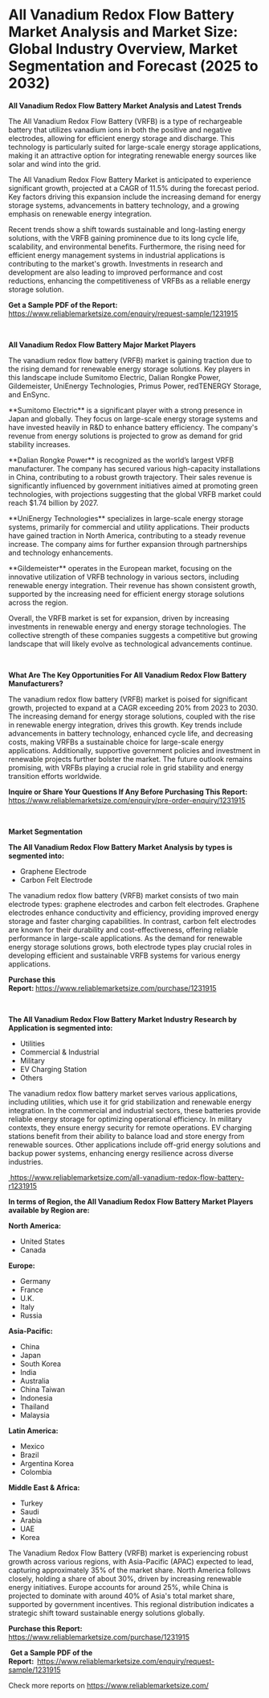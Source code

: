 <p><h1>All Vanadium Redox Flow Battery Market Analysis and Market Size: Global Industry Overview, Market Segmentation and Forecast (2025 to 2032)</h1></p><p><strong>All Vanadium Redox Flow Battery Market Analysis and Latest Trends</strong></p>
<p><p>The All Vanadium Redox Flow Battery (VRFB) is a type of rechargeable battery that utilizes vanadium ions in both the positive and negative electrodes, allowing for efficient energy storage and discharge. This technology is particularly suited for large-scale energy storage applications, making it an attractive option for integrating renewable energy sources like solar and wind into the grid. </p><p>The All Vanadium Redox Flow Battery Market is anticipated to experience significant growth, projected at a CAGR of 11.5% during the forecast period. Key factors driving this expansion include the increasing demand for energy storage systems, advancements in battery technology, and a growing emphasis on renewable energy integration. </p><p>Recent trends show a shift towards sustainable and long-lasting energy solutions, with the VRFB gaining prominence due to its long cycle life, scalability, and environmental benefits. Furthermore, the rising need for efficient energy management systems in industrial applications is contributing to the market's growth. Investments in research and development are also leading to improved performance and cost reductions, enhancing the competitiveness of VRFBs as a reliable energy storage solution.</p></p>
<p><strong>Get a Sample PDF of the Report:&nbsp;</strong> <a href="https://www.reliablemarketsize.com/enquiry/request-sample/1231915?utm_campaign=2628&utm_medium=2&utm_source=Github&utm_content=ia&utm_term=07042025&utm_id=all-vanadium-redox-flow-battery">https://www.reliablemarketsize.com/enquiry/request-sample/1231915</a></p>
<p>&nbsp;</p>
<p><strong>All Vanadium Redox Flow Battery Major Market Players</strong></p>
<p><p>The vanadium redox flow battery (VRFB) market is gaining traction due to the rising demand for renewable energy storage solutions. Key players in this landscape include Sumitomo Electric, Dalian Rongke Power, Gildemeister, UniEnergy Technologies, Primus Power, redTENERGY Storage, and EnSync.</p><p>**Sumitomo Electric** is a significant player with a strong presence in Japan and globally. They focus on large-scale energy storage systems and have invested heavily in R&D to enhance battery efficiency. The company's revenue from energy solutions is projected to grow as demand for grid stability increases.</p><p>**Dalian Rongke Power** is recognized as the world’s largest VRFB manufacturer. The company has secured various high-capacity installations in China, contributing to a robust growth trajectory. Their sales revenue is significantly influenced by government initiatives aimed at promoting green technologies, with projections suggesting that the global VRFB market could reach $1.74 billion by 2027.</p><p>**UniEnergy Technologies** specializes in large-scale energy storage systems, primarily for commercial and utility applications. Their products have gained traction in North America, contributing to a steady revenue increase. The company aims for further expansion through partnerships and technology enhancements.</p><p>**Gildemeister** operates in the European market, focusing on the innovative utilization of VRFB technology in various sectors, including renewable energy integration. Their revenue has shown consistent growth, supported by the increasing need for efficient energy storage solutions across the region.</p><p>Overall, the VRFB market is set for expansion, driven by increasing investments in renewable energy and energy storage technologies. The collective strength of these companies suggests a competitive but growing landscape that will likely evolve as technological advancements continue.</p></p>
<p>&nbsp;</p>
<p><strong>What Are The Key Opportunities For All Vanadium Redox Flow Battery Manufacturers?</strong></p>
<p><p>The vanadium redox flow battery (VRFB) market is poised for significant growth, projected to expand at a CAGR exceeding 20% from 2023 to 2030. The increasing demand for energy storage solutions, coupled with the rise in renewable energy integration, drives this growth. Key trends include advancements in battery technology, enhanced cycle life, and decreasing costs, making VRFBs a sustainable choice for large-scale energy applications. Additionally, supportive government policies and investment in renewable projects further bolster the market. The future outlook remains promising, with VRFBs playing a crucial role in grid stability and energy transition efforts worldwide.</p></p>
<p><strong>Inquire or Share Your Questions If Any Before Purchasing This Report:</strong> <a href="https://www.reliablemarketsize.com/enquiry/pre-order-enquiry/1231915?utm_campaign=2628&utm_medium=2&utm_source=Github&utm_content=ia&utm_term=07042025&utm_id=all-vanadium-redox-flow-battery">https://www.reliablemarketsize.com/enquiry/pre-order-enquiry/1231915</a></p>
<p>&nbsp;</p>
<p><strong>Market Segmentation</strong></p>
<p><strong>The All Vanadium Redox Flow Battery Market Analysis by types is segmented into:</strong></p>
<p><ul><li>Graphene Electrode</li><li>Carbon Felt Electrode</li></ul></p>
<p><p>The vanadium redox flow battery (VRFB) market consists of two main electrode types: graphene electrodes and carbon felt electrodes. Graphene electrodes enhance conductivity and efficiency, providing improved energy storage and faster charging capabilities. In contrast, carbon felt electrodes are known for their durability and cost-effectiveness, offering reliable performance in large-scale applications. As the demand for renewable energy storage solutions grows, both electrode types play crucial roles in developing efficient and sustainable VRFB systems for various energy applications.</p></p>
<p><strong>Purchase this Report:&nbsp;</strong><a href="https://www.reliablemarketsize.com/purchase/1231915?utm_campaign=2628&utm_medium=2&utm_source=Github&utm_content=ia&utm_term=07042025&utm_id=all-vanadium-redox-flow-battery">https://www.reliablemarketsize.com/purchase/1231915</a></p>
<p>&nbsp;</p>
<p><strong>The All Vanadium Redox Flow Battery Market Industry Research by Application is segmented into:</strong></p>
<p><ul><li>Utilities</li><li>Commercial & Industrial</li><li>Military</li><li>EV Charging Station</li><li>Others</li></ul></p>
<p><p>The vanadium redox flow battery market serves various applications, including utilities, which use it for grid stabilization and renewable energy integration. In the commercial and industrial sectors, these batteries provide reliable energy storage for optimizing operational efficiency. In military contexts, they ensure energy security for remote operations. EV charging stations benefit from their ability to balance load and store energy from renewable sources. Other applications include off-grid energy solutions and backup power systems, enhancing energy resilience across diverse industries.</p></p>
<p><a href="https://www.reliablemarketsize.com/all-vanadium-redox-flow-battery-r1231915?utm_campaign=2628&utm_medium=2&utm_source=Github&utm_content=ia&utm_term=07042025&utm_id=all-vanadium-redox-flow-battery">&nbsp;https://www.reliablemarketsize.com/all-vanadium-redox-flow-battery-r1231915</a></p>
<p><strong>In terms of Region, the All Vanadium Redox Flow Battery Market Players available by Region are:</strong></p>
<p>
    <p> <strong> North America: </strong>
        <ul>
            <li>United States</li>
            <li>Canada</li>
        </ul>
        </p> 
    <p> <strong> Europe: </strong>
        <ul>
            <li>Germany</li>
            <li>France</li>
            <li>U.K.</li>
            <li>Italy</li>
            <li>Russia</li>
        </ul>
        </p> 
    <p> <strong> Asia-Pacific: </strong>
        <ul>
            <li>China</li>
            <li>Japan</li>
            <li>South Korea</li>
            <li>India</li>
            <li>Australia</li>
            <li>China Taiwan</li>
            <li>Indonesia</li>
            <li>Thailand</li>
            <li>Malaysia</li>
        </ul>
        </p> 
    <p> <strong> Latin America: </strong>
        <ul>
            <li>Mexico</li>
            <li>Brazil</li>
            <li>Argentina Korea</li>
            <li>Colombia</li>
        </ul>
        </p> 
    <p> <strong> Middle East & Africa: </strong>
        <ul>
            <li>Turkey</li>
            <li>Saudi</li>
            <li>Arabia</li>
            <li>UAE</li>
            <li>Korea</li>
        </ul>
    </p>
    </p>
<p><p>The Vanadium Redox Flow Battery (VRFB) market is experiencing robust growth across various regions, with Asia-Pacific (APAC) expected to lead, capturing approximately 35% of the market share. North America follows closely, holding a share of about 30%, driven by increasing renewable energy initiatives. Europe accounts for around 25%, while China is projected to dominate with around 40% of Asia's total market share, supported by government incentives. This regional distribution indicates a strategic shift toward sustainable energy solutions globally.</p></p>
<p><strong>Purchase this Report: </strong><a href="https://www.reliablemarketsize.com/purchase/1231915?utm_campaign=2628&utm_medium=2&utm_source=Github&utm_content=ia&utm_term=07042025&utm_id=all-vanadium-redox-flow-battery">https://www.reliablemarketsize.com/purchase/1231915</a></p>
<p>&nbsp;<strong>Get a Sample PDF of the Report:&nbsp;&nbsp;</strong><a href="https://www.reliablemarketsize.com/enquiry/request-sample/1231915?utm_campaign=2628&utm_medium=2&utm_source=Github&utm_content=ia&utm_term=07042025&utm_id=all-vanadium-redox-flow-battery">https://www.reliablemarketsize.com/enquiry/request-sample/1231915</a></p>
<p><strong></strong></p>
<p>Check more reports on <a href="https://www.reliablemarketsize.com/?utm_campaign=2628&utm_medium=2&utm_source=Github&utm_content=ia&utm_term=07042025&utm_id=all-vanadium-redox-flow-battery">https://www.reliablemarketsize.com/</a></p>